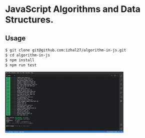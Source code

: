 # JavaScript Algorithms and Data Structures.

## Usage
```shell
$ git clone git@github.com:izhal27/algorithm-in-js.git
$ cd algorithm-in-js
$ npm install
$ npm run test
```

<img src="https://github.com/izhal27/algorithm-in-js/blob/main/screenshot/algorithm-in-js-ss.gif" alt="data-barang" width=75% height=75%>
